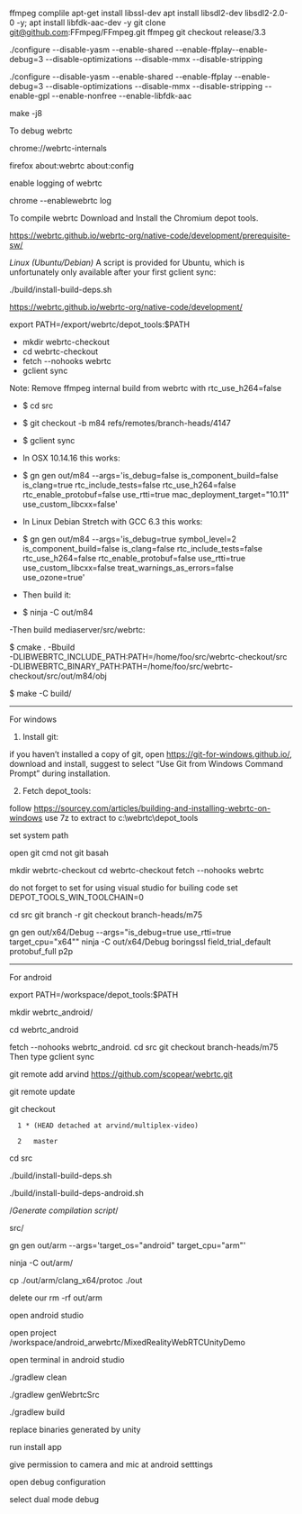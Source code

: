 ffmpeg complile 
apt-get install libssl-dev
apt install libsdl2-dev libsdl2-2.0-0 -y;
apt install libfdk-aac-dev -y
git clone git@github.com:FFmpeg/FFmpeg.git  ffmpeg
git checkout release/3.3

./configure --disable-yasm --enable-shared  --enable-ffplay--enable-debug=3  --disable-optimizations --disable-mmx --disable-stripping

 ./configure --disable-yasm --enable-shared  --enable-ffplay --enable-debug=3  --disable-optimizations --disable-mmx --disable-stripping --enable-gpl --enable-nonfree --enable-libfdk-aac

make -j8




To debug webrtc


chrome://webrtc-internals

firefox
about:webrtc
about:config

enable logging of webrtc

chrome --enablewebrtc log


To compile webrtc
Download and Install the Chromium depot tools.

https://webrtc.github.io/webrtc-org/native-code/development/prerequisite-sw/

*Linux (Ubuntu/Debian)*
A script is provided for Ubuntu, which is unfortunately only available after your first gclient sync:

./build/install-build-deps.sh


https://webrtc.github.io/webrtc-org/native-code/development/

export PATH=/export/webrtc/depot_tools:$PATH

- mkdir webrtc-checkout
- cd webrtc-checkout
- fetch --nohooks webrtc
- gclient sync

 Note: Remove ffmpeg internal build from webrtc with rtc_use_h264=false

- $ cd src
- $ git checkout -b m84 refs/remotes/branch-heads/4147
- $ gclient sync
- In OSX 10.14.16 this works:
- $ gn gen out/m84 --args='is_debug=false is_component_build=false is_clang=true rtc_include_tests=false rtc_use_h264=false rtc_enable_protobuf=false use_rtti=true mac_deployment_target="10.11" use_custom_libcxx=false'
- In Linux Debian Stretch with GCC 6.3 this works:
- $ gn gen out/m84 --args='is_debug=true symbol_level=2 is_component_build=false is_clang=false rtc_include_tests=false rtc_use_h264=false rtc_enable_protobuf=false use_rtti=true use_custom_libcxx=false treat_warnings_as_errors=false use_ozone=true'


- Then build it:
- $ ninja -C out/m84


-Then build mediaserver/src/webrtc:



$ cmake . -Bbuild \
  -DLIBWEBRTC_INCLUDE_PATH:PATH=/home/foo/src/webrtc-checkout/src \
  -DLIBWEBRTC_BINARY_PATH:PATH=/home/foo/src/webrtc-checkout/src/out/m84/obj

$ make -C build/
**********************************************************************************************************************************************************
For windows
1. Install git:

if you haven’t installed a copy of git, open https://git-for-windows.github.io/, download and install, suggest to select “Use Git from Windows Command Prompt” during installation.

2. Fetch depot_tools:

follow https://sourcey.com/articles/building-and-installing-webrtc-on-windows use 7z to extract to c:\webrtc\depot_tools

set system path 

open git cmd not git basah

mkdir webrtc-checkout
cd webrtc-checkout
fetch --nohooks webrtc

do not forget to set for using visual studio for builing code
set DEPOT_TOOLS_WIN_TOOLCHAIN=0

cd src
git branch -r
git checkout branch-heads/m75

gn gen out/x64/Debug --args="is_debug=true use_rtti=true target_cpu=\"x64\""
ninja -C out/x64/Debug boringssl field_trial_default protobuf_full p2p

**********************************************************************************************************************************************************
For android

export PATH=/workspace/depot_tools:$PATH

mkdir webrtc_android/

cd webrtc_android

fetch --nohooks webrtc_android.
cd src git checkout branch-heads/m75
Then type gclient sync

git remote add arvind https://github.com/scopear/webrtc.git

git remote update

git checkout 

      1 * (HEAD detached at arvind/multiplex-video)
      
      2   master


cd src

 ./build/install-build-deps.sh
 
 ./build/install-build-deps-android.sh



/*Generate compilation script*/

src/

gn gen out/arm --args='target_os="android" target_cpu="arm"'

ninja -C out/arm/

cp  ./out/arm/clang_x64/protoc ./out

delete our rm -rf out/arm


open android studio

open project /workspace/android_arwebrtc/MixedRealityWebRTCUnityDemo

open terminal in android studio

./gradlew clean

./gradlew genWebrtcSrc

./gradlew build

replace binaries generated by unity 

run install app

give permission to camera and mic at android setttings

open debug configuration 

select dual mode debug

